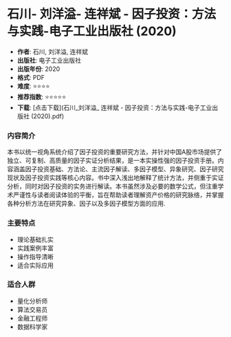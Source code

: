 # 石川- 刘洋溢- 连祥斌 - 因子投资：方法与实践-电子工业出版社 (2020)

- **作者**: 石川, 刘洋溢, 连祥斌
- **出版社**: 电子工业出版社
- **出版年份**: 2020
- **格式**: PDF
- **难度**: ⭐⭐⭐⭐
- **推荐指数**: ⭐⭐⭐⭐⭐
- **下载**: [点击下载](石川_刘洋溢_ 连祥斌 - 因子投资：方法与实践-电子工业出版社 (2020).pdf)

### 内容简介

本书以统一视角系统介绍了因子投资的重要研究方法，并针对中国A股市场提供了独立、可复制、高质量的因子实证分析结果，是一本实操性强的因子投资手册。内容涵盖因子投资基础、方法论、主流因子解读、多因子模型、异象研究、因子研究现状及因子投资实践等核心内容。书中深入浅出地解释了统计方法，并侧重于实证分析，同时对因子投资的实务进行解读。本书虽然涉及必要的数学公式，但注重学术严谨性与读者阅读体验的平衡，旨在帮助读者理解资产价格的研究脉络，并掌握各种分析方法在研究异象、因子以及多因子模型方面的应用.

### 主要特点

- 理论基础扎实
- 实践案例丰富
- 操作指导清晰
- 适合实际应用

### 适合人群

- 量化分析师
- 算法交易员
- 金融工程师
- 数据科学家